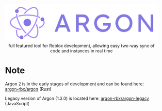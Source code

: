 <div align='center'>
  <img alt='Argon' src='https://raw.githubusercontent.com/argon-rbx/argon-assets/main/argon_banner.png'>
  full featured tool for Roblox development, allowing easy two-way sync of code and instances in real time
</div>

# Note
Argon 2 is in the early stages of development and can be found here: [argon-rbx/argon](https://github.com/argon-rbx/argon) (Rust)

Legacy version of Argon (1.3.0) is located here: [argon-rbx/argon-legacy](https://github.com/argon-rbx/argon-legacy) (JavaScript)
